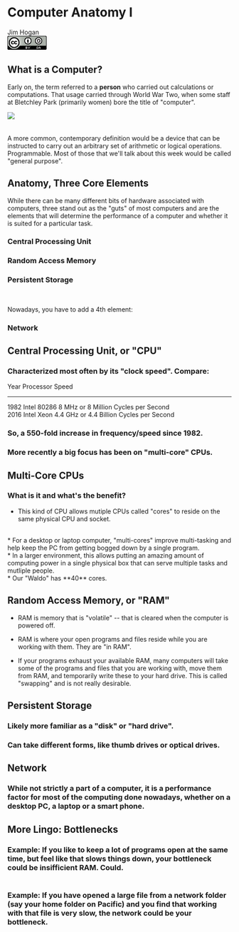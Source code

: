 # Computer Anatomy I
Jim Hogan  
![CC BY-SA 4.0](../images/cc_by-sa_4.png)  


## What __is__ a Computer?

Early on, the term referred to a **person** who carried out calculations or computations. That usage carried through World War Two, when some staff at Bletchley Park (primarily women) bore the title of "computer".<br>

![](../images/220px-Colossus.jpg)

<br>A more common, contemporary definition would be a device that can be instructed to carry out an arbitrary set of arithmetic or logical operations. Programmable. Most of those that we'll talk about this week would be called "general purpose".

## Anatomy, Three Core Elements

While there can be many different bits of hardware associated with computers, three stand out as the "guts" of most computers and are the elements that will determine the performance of a computer and whether it is suited for a particular task. 

### Central Processing Unit

### Random Access Memory

### Persistent Storage
<br>
<p>Nowadays, you have to add a 4th element:
</p>

### Network

## Central Processing Unit, or "CPU"

### Characterized most often by its "clock speed".  Compare:

  Year Processor   Speed                                    
  ---- ----------- ----------
  1982 Intel 80286 8 MHz or 8 Million Cycles per Second    
  2016 Intel Xeon  4.4 GHz or 4.4 Billion Cycles per Second
  

### So, a 550-fold increase in frequency/speed since 1982.  
### More recently a big focus has been on "multi-core" CPUs.
 
## Multi-Core CPUs

### What is it and what's the benefit?

* This kind of CPU allows mutiple CPUs called "cores" to reside on the same physical CPU and socket.
<br>
* For a desktop or laptop computer, "multi-cores" improve multi-tasking and help keep the PC from getting bogged down by a single program.
<br>
* In a larger environment, this allows putting an amazing amount of computing power in a single physical box that can serve multiple tasks and mutliple people.
<br>
* Our "Waldo" has **40** cores.

## Random Access Memory, or "RAM"

* RAM is memory that is "volatile" -- that is cleared when the computer is powered off.

* RAM is where your open programs and files  reside while you are working with them.  They are "in RAM".

* If your programs exhaust your available RAM, many computers will take some of the programs and files that you are working with, move them from RAM, and temporarily write these to your hard drive.  This is called "swapping" and is not really desirable.



## Persistent Storage

### Likely more familiar as a "disk" or "hard drive".<br>

### Can take different forms, like thumb drives or optical drives.

## Network

### While not strictly a part of a computer, it is a performance factor for most of the computing done nowadays, whether on a desktop PC, a laptop or a smart phone. 

## More Lingo: Bottlenecks

### **Example:**  If you like to keep a lot of programs open at the same time, but feel like that slows things down, your bottleneck **could** be insifficient RAM.  Could.<br><br>

### **Example:** If you have opened a large file from a network folder (say your home folder on Pacific) and you find that working with that file is very slow, the network could be your bottleneck.
